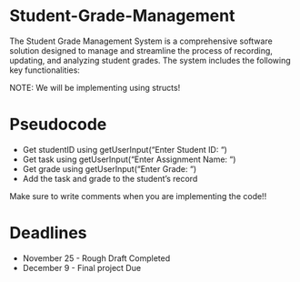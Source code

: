 # Student-Grade-Management

The Student Grade Management System is a comprehensive software solution designed to manage and streamline the process of recording, updating, and analyzing student grades. The system includes the following key functionalities:

NOTE: We will be implementing using structs!

# Pseudocode
- Get studentID using getUserInput(“Enter Student ID: “)
- Get task using getUserInput(“Enter Assignment Name: “)
- Get grade using getUserInput(“Enter Grade: “)
- Add the task and grade to the student’s record

Make sure to write comments when you are implementing the code!!

# Deadlines

- November 25 - Rough Draft Completed
- December 9 - Final project Due
